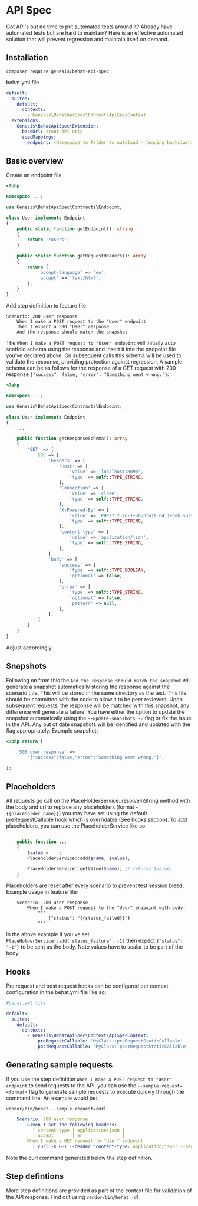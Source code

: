 API Spec
=========

Got API's but no time to put automated tests around it? Already have automated tests but are hard to maintain? Here is an effective automated solution that will prevent regression and maintain itself on demand.

Installation
------------

```
composer require genesis/behat-api-spec
```

behat.yml file

```yaml
default:
  suites:
    default:
      contexts:
        - Genesis\BehatApiSpec\Context\ApiSpecContext
  extensions:
    Genesis\BehatApiSpec\Extension:
      baseUrl: <Your API Url>
      specMappings:
        endpoint: <Namespace to folder to autoload - leading backslash>
```

Basic overview
--------------

Create an endpoint file
```php
<?php

namespace ...;

use Genesis\BehatApiSpec\Contracts\Endpoint;

class User implements Endpoint
{
    public static function getEndpoint(): string
    {
        return '/users';
    }

    public static function getRequestHeaders(): array
    {
        return [
            'accept-language' => 'en',
            'accept' => 'text/html',
        ];
    }
}

```

Add step definition to feature file

```gherkin
Scenario: 200 user response
    When I make a POST request to the "User" endpoint
    Then I expect a 500 "User" response
    And the response should match the snapshot
```

The `When I make a POST request to "User" endpoint` will initially auto scaffold schema using the response and insert it into the endpoint file you've declared above. On subsequent calls this schema will be used to validate the response, providing protection against regression. A sample schema can be as follows for the response of a GET request with 200 response `{"success": false, "error": "Something went wrong."}`:

```php
<?php

namespace ...;

use Genesis\BehatApiSpec\Contracts\Endpoint;

class User implements Endpoint
{
    ...

    public function getResponseSchema(): array
    {
        'GET' => [
            500 => [
                'headers' => [
                    'Host' => [
                        'value' => 'localhost:8090',
                        'type' => self::TYPE_STRING,
                    ],
                    'Connection' => [
                        'value' => 'close',
                        'type' => self::TYPE_STRING,
                    ],
                    'X-Powered-By' => [
                        'value' => 'PHP/7.2.26-1+ubuntu18.04.1+deb.sury.org+1',
                        'type' => self::TYPE_STRING,
                    ],
                    'content-type' => [
                        'value' => 'application/json',
                        'type' => self::TYPE_STRING,
                    ],
                ],
                'body' => [
                    'success' => [
                        'type' => self::TYPE_BOOLEAN,
                        'optional' => false,
                    ],
                    'error' => [
                        'type' => self::TYPE_STRING,
                        'optional' => false,
                        'pattern' => null,
                    ],
                ],
            ]
        ]
    }
}

```

Adjust accordingly.

Snapshots
---------

Following on from this the `And the response should match the snapshot` will generate a snapshot automatically storing the response against the scenario title. This will be stored in the same directory as the test. This file should be committed with the code to allow it to be peer reviewed. Upon subsequent requests, the response will be matched with this snapshot, any difference will generate a failure. You have either the option to update the snapshot automatically using the `--update-snapshots`, `-u` flag or fix the issue in the API. Any out of date snapshots will be identified and updated with the flag appropriately. Example snapshot:

```php
<?php return [

    '500 user response' =>
        '{"success":false,"error":"Something went wrong."}',

];

```

Placeholders
------

All requests go call on the PlaceHolderService::resolveInString method with the body and url to replace any placeholders (format - `{{placeholder_name}}`) you may have set using the default preRequestCallable hook which is overridable (See hooks section). To add placeholders, you can use the PlaceholderService like so:

```php

    public function ...
    {
        $value = ...;
        PlaceholderService::add($name, $value);

        PlaceHolderService::getValue($name); // returns $value;
    }

```

Placeholders are reset after every scenario to prevent test session bleed. Example usage in feature file:

```gherkin
    Scenario: 200 user response
        When I make a POST request to the "User" endpoint with body:
            """
                {"status": "{{status_failed}}"}
            """
```

In the above example if you've set `PlaceHolderService::add('status_failure', -1)` then expect `{"status": "-1"}` to be sent as the body. Note values have to scalar to be part of the body.

Hooks
------

Pre request and post request hooks can be configured per context configuration in the behat.yml file like so:

```yaml
#behat.yml file

default:
  suites:
    default:
      contexts:
        - Genesis\BehatApiSpec\Context\ApiSpecContext:
            preRequestCallable: 'MyClass::preRequestStaticCallable'
            postRequestCallable: 'MyClass::postRequestStaticCallable'
```

Generating sample requests
--------------------------

If you use the step definition `When I make a POST request to "User" endpoint` to send requests to the API, you can use the `--sample-request=<format>` flag to generate sample requests to execute quickly through the command line. An example would be:

`vendor/bin/behat --sample-request=curl`

```yaml
    Scenario: 200 user response
        Given I set the following headers:
          | content-type | application/json |
          | accept       | en               |
        When I make a GET request to "User" endpoint
          │ curl -X GET --header 'content-type: application/json' --header 'accept: text/html' --header 'accept-language: en' 'http://localhost:8090/index.php/users'
```

Note the curl command generated below the step definition.

Step defintions
----------------

More step definitions are provided as part of the context file for validation of the API response. Find out using `vendor/bin/behat -dl`.
